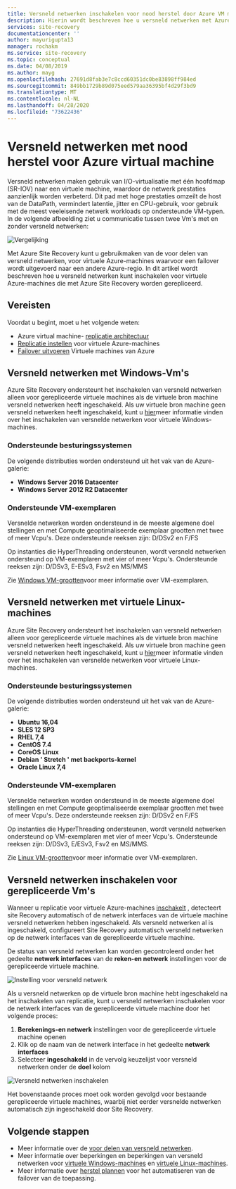 ```yaml
---
title: Versneld netwerken inschakelen voor nood herstel door Azure VM met Azure Site Recovery
description: Hierin wordt beschreven hoe u versneld netwerken met Azure Site Recovery voor nood herstel van virtuele Azure-machines inschakelt
services: site-recovery
documentationcenter: ''
author: mayurigupta13
manager: rochakm
ms.service: site-recovery
ms.topic: conceptual
ms.date: 04/08/2019
ms.author: mayg
ms.openlocfilehash: 27691d8fab3e7c8ccd60351dc0be83898ff984ed
ms.sourcegitcommit: 849bb1729b89d075eed579aa36395bf4d29f3bd9
ms.translationtype: MT
ms.contentlocale: nl-NL
ms.lasthandoff: 04/28/2020
ms.locfileid: "73622436"
---
```

# <a name="accelerated-networking-with-azure-virtual-machine-disaster-recovery"></a>Versneld netwerken met nood herstel voor Azure virtual machine

Versneld netwerken maken gebruik van I/O-virtualisatie met één hoofdmap (SR-IOV) naar een virtuele machine, waardoor de netwerk prestaties aanzienlijk worden verbeterd. Dit pad met hoge prestaties omzeilt de host van de DataPath, vermindert latentie, jitter en CPU-gebruik, voor gebruik met de meest veeleisende netwerk workloads op ondersteunde VM-typen. In de volgende afbeelding ziet u communicatie tussen twee Vm's met en zonder versneld netwerken:

![Vergelijking](./media/azure-vm-disaster-recovery-with-accelerated-networking/accelerated-networking-benefit.png)

Met Azure Site Recovery kunt u gebruikmaken van de voor delen van versneld netwerken, voor virtuele Azure-machines waarvoor een failover wordt uitgevoerd naar een andere Azure-regio. In dit artikel wordt beschreven hoe u versneld netwerken kunt inschakelen voor virtuele Azure-machines die met Azure Site Recovery worden gerepliceerd.

## <a name="prerequisites"></a>Vereisten

Voordat u begint, moet u het volgende weten:
-   Azure virtual machine- [replicatie architectuur](azure-to-azure-architecture.md)
-   [Replicatie instellen](azure-to-azure-tutorial-enable-replication.md) voor virtuele Azure-machines
-   [Failover uitvoeren](azure-to-azure-tutorial-failover-failback.md) Virtuele machines van Azure

## <a name="accelerated-networking-with-windows-vms"></a>Versneld netwerken met Windows-Vm's

Azure Site Recovery ondersteunt het inschakelen van versneld netwerken alleen voor gerepliceerde virtuele machines als de virtuele bron machine versneld netwerken heeft ingeschakeld. Als uw virtuele bron machine geen versneld netwerken heeft ingeschakeld, kunt u [hier](../virtual-network/create-vm-accelerated-networking-powershell.md#enable-accelerated-networking-on-existing-vms)meer informatie vinden over het inschakelen van versnelde netwerken voor virtuele Windows-machines.

### <a name="supported-operating-systems"></a>Ondersteunde besturingssystemen
De volgende distributies worden ondersteund uit het vak van de Azure-galerie:
* **Windows Server 2016 Datacenter**
* **Windows Server 2012 R2 Datacenter**

### <a name="supported-vm-instances"></a>Ondersteunde VM-exemplaren
Versnelde netwerken worden ondersteund in de meeste algemene doel stellingen en met Compute geoptimaliseerde exemplaar grootten met twee of meer Vcpu's.  Deze ondersteunde reeksen zijn: D/DSv2 en F/FS

Op instanties die HyperThreading ondersteunen, wordt versneld netwerken ondersteund op VM-exemplaren met vier of meer Vcpu's. Ondersteunde reeksen zijn: D/DSv3, E-ESv3, Fsv2 en MS/MMS

Zie [Windows VM-grootten](../virtual-machines/windows/sizes.md?toc=%2fazure%2fvirtual-network%2ftoc.json)voor meer informatie over VM-exemplaren.

## <a name="accelerated-networking-with-linux-vms"></a>Versneld netwerken met virtuele Linux-machines

Azure Site Recovery ondersteunt het inschakelen van versneld netwerken alleen voor gerepliceerde virtuele machines als de virtuele bron machine versneld netwerken heeft ingeschakeld. Als uw virtuele bron machine geen versneld netwerken heeft ingeschakeld, kunt u [hier](../virtual-network/create-vm-accelerated-networking-cli.md#enable-accelerated-networking-on-existing-vms)meer informatie vinden over het inschakelen van versnelde netwerken voor virtuele Linux-machines.

### <a name="supported-operating-systems"></a>Ondersteunde besturingssystemen
De volgende distributies worden ondersteund uit het vak van de Azure-galerie:
* **Ubuntu 16,04**
* **SLES 12 SP3**
* **RHEL 7,4**
* **CentOS 7.4**
* **CoreOS Linux**
* **Debian ' Stretch ' met backports-kernel**
* **Oracle Linux 7,4**

### <a name="supported-vm-instances"></a>Ondersteunde VM-exemplaren
Versnelde netwerken worden ondersteund in de meeste algemene doel stellingen en met Compute geoptimaliseerde exemplaar grootten met twee of meer Vcpu's.  Deze ondersteunde reeksen zijn: D/DSv2 en F/FS

Op instanties die HyperThreading ondersteunen, wordt versneld netwerken ondersteund op VM-exemplaren met vier of meer Vcpu's. Ondersteunde reeksen zijn: D/DSv3, E/ESv3, Fsv2 en MS/MMS.

Zie [Linux VM-grootten](../virtual-machines/linux/sizes.md?toc=%2fazure%2fvirtual-network%2ftoc.json)voor meer informatie over VM-exemplaren.

## <a name="enabling-accelerated-networking-for-replicated-vms"></a>Versneld netwerken inschakelen voor gerepliceerde Vm's

Wanneer u replicatie voor virtuele Azure-machines [inschakelt](azure-to-azure-tutorial-enable-replication.md) , detecteert site Recovery automatisch of de netwerk interfaces van de virtuele machine versneld netwerken hebben ingeschakeld. Als versneld netwerken al is ingeschakeld, configureert Site Recovery automatisch versneld netwerken op de netwerk interfaces van de gerepliceerde virtuele machine.

De status van versneld netwerken kan worden gecontroleerd onder het gedeelte **netwerk interfaces** van de **reken-en netwerk** instellingen voor de gerepliceerde virtuele machine.

![Instelling voor versneld netwerk](./media/azure-vm-disaster-recovery-with-accelerated-networking/compute-network-accelerated-networking.png)

Als u versneld netwerken op de virtuele bron machine hebt ingeschakeld na het inschakelen van replicatie, kunt u versneld netwerken inschakelen voor de netwerk interfaces van de gerepliceerde virtuele machine door het volgende proces:
1. **Berekenings-en netwerk** instellingen voor de gerepliceerde virtuele machine openen
2. Klik op de naam van de netwerk interface in het gedeelte **netwerk interfaces**
3. Selecteer **ingeschakeld** in de vervolg keuzelijst voor versneld netwerken onder de **doel** kolom

![Versneld netwerken inschakelen](./media/azure-vm-disaster-recovery-with-accelerated-networking/network-interface-accelerated-networking-enabled.png)

Het bovenstaande proces moet ook worden gevolgd voor bestaande gerepliceerde virtuele machines, waarbij niet eerder versnelde netwerken automatisch zijn ingeschakeld door Site Recovery.

## <a name="next-steps"></a>Volgende stappen
- Meer informatie over de [voor delen van versneld netwerken](../virtual-network/create-vm-accelerated-networking-powershell.md#benefits).
- Meer informatie over beperkingen en beperkingen van versneld netwerken voor [virtuele Windows-machines](../virtual-network/create-vm-accelerated-networking-powershell.md#limitations-and-constraints) en [virtuele Linux-machines](../virtual-network/create-vm-accelerated-networking-cli.md#limitations-and-constraints).
- Meer informatie over [herstel plannen](site-recovery-create-recovery-plans.md) voor het automatiseren van de failover van de toepassing.

